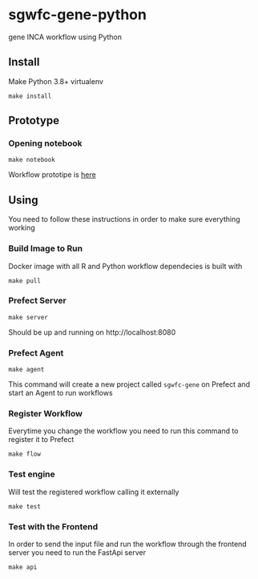 # sgwfc-gene-python
gene INCA workflow using Python

## Install
Make Python 3.8+ virtualenv

```
make install
```

## Prototype

### Opening notebook

```
make notebook
```

Workflow prototipe is [here](workflow.ipynb)

## Using

You need to follow these instructions in order to make sure everything working

### Build Image to Run

Docker image with all R and Python workflow dependecies is built with
```
make pull
```

### Prefect Server

```
make server
```

Should be up and running on http://localhost:8080

### Prefect Agent

```
make agent
```
This command will create a new project called `sgwfc-gene` on Prefect and start an Agent to run workflows

### Register Workflow

Everytime you change the workflow you need to run this command to register it to Prefect

```
make flow
```

### Test engine

Will test the registered workflow calling it externally

```
make test
```

### Test with the Frontend

In order to send the input file and run the workflow through the frontend server you need to run the FastApi server

```
make api
```
